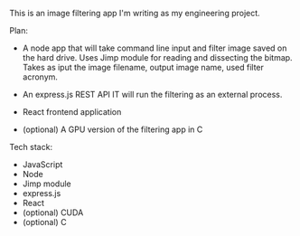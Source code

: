 This is an image filtering app I'm writing as my engineering project.


Plan:
- A node app that will take command line input and filter image saved on the hard drive. 
  Uses Jimp module for reading and dissecting the bitmap.
  Takes as iput the image filename, output image name, used filter acronym.

- An express.js REST API
  IT will run the filtering as an external process.

- React frontend application

- (optional) A GPU version of the filtering app in C


Tech stack:
- JavaScript
- Node
- Jimp module
- express.js
- React
- (optional) CUDA
- (optional) C